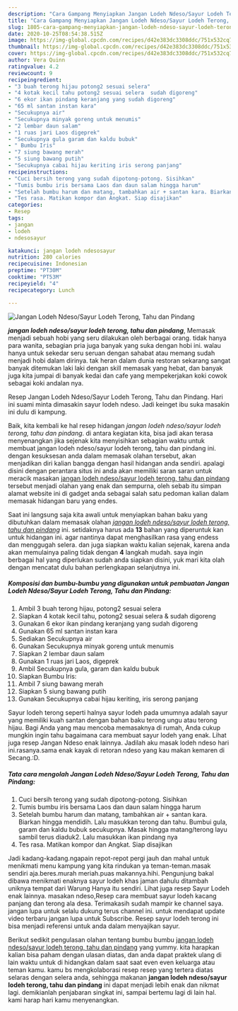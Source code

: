 ```yaml
---
description: "Cara Gampang Menyiapkan Jangan Lodeh Ndeso/Sayur Lodeh Terong, Tahu dan Pindang yang Menggugah Selera"
title: "Cara Gampang Menyiapkan Jangan Lodeh Ndeso/Sayur Lodeh Terong, Tahu dan Pindang yang Menggugah Selera"
slug: 1805-cara-gampang-menyiapkan-jangan-lodeh-ndeso-sayur-lodeh-terong-tahu-dan-pindang-yang-menggugah-selera
date: 2020-10-25T08:54:38.515Z
image: https://img-global.cpcdn.com/recipes/d42e383dc3308ddc/751x532cq70/jangan-lodeh-ndesosayur-lodeh-terong-tahu-dan-pindang-foto-resep-utama.jpg
thumbnail: https://img-global.cpcdn.com/recipes/d42e383dc3308ddc/751x532cq70/jangan-lodeh-ndesosayur-lodeh-terong-tahu-dan-pindang-foto-resep-utama.jpg
cover: https://img-global.cpcdn.com/recipes/d42e383dc3308ddc/751x532cq70/jangan-lodeh-ndesosayur-lodeh-terong-tahu-dan-pindang-foto-resep-utama.jpg
author: Vera Quinn
ratingvalue: 4.2
reviewcount: 9
recipeingredient:
- "3 buah terong hijau potong2 sesuai selera"
- "4 kotak kecil tahu potong2 sesuai selera  sudah digoreng"
- "6 ekor ikan pindang keranjang yang sudah digoreng"
- "65 ml santan instan kara"
- "Secukupnya air"
- "Secukupnya minyak goreng untuk menumis"
- "2 lembar daun salam"
- "1 ruas jari Laos digeprek"
- "Secukupnya gula garam dan kaldu bubuk"
- " Bumbu Iris"
- "7 siung bawang merah"
- "5 siung bawang putih"
- "Secukupnya cabai hijau keriting iris serong panjang"
recipeinstructions:
- "Cuci bersih terong yang sudah dipotong-potong. Sisihkan"
- "Tumis bumbu iris bersama Laos dan daun salam hingga harum"
- "Setelah bumbu harum dan matang, tambahkan air + santan kara. Biarkan hingga mendidih. Lalu masukkan terong dan tahu. Bumbui gula, garam dan kaldu bubuk secukupnya. Masak hingga matang/terong layu sambil terus diaduk2. Lalu masukkan ikan pindang nya"
- "Tes rasa. Matikan kompor dan Angkat. Siap disajikan"
categories:
- Resep
tags:
- jangan
- lodeh
- ndesosayur

katakunci: jangan lodeh ndesosayur 
nutrition: 280 calories
recipecuisine: Indonesian
preptime: "PT30M"
cooktime: "PT53M"
recipeyield: "4"
recipecategory: Lunch

---
```



![Jangan Lodeh Ndeso/Sayur Lodeh Terong, Tahu dan Pindang](https://img-global.cpcdn.com/recipes/d42e383dc3308ddc/751x532cq70/jangan-lodeh-ndesosayur-lodeh-terong-tahu-dan-pindang-foto-resep-utama.jpg)

<b><i>jangan lodeh ndeso/sayur lodeh terong, tahu dan pindang</i></b>, Memasak menjadi sebuah hobi yang seru dilakukan oleh berbagai orang. tidak hanya para wanita, sebagian pria juga banyak yang suka dengan hobi ini. walau hanya untuk sekedar seru seruan dengan sahabat atau memang sudah menjadi hobi dalam dirinya. tak heran dalam dunia restoran sekarang sangat banyak ditemukan laki laki dengan skill memasak yang hebat, dan banyak juga kita jumpai di banyak kedai dan cafe yang mempekerjakan koki cowok sebagai koki andalan nya.

Resep Jangan Lodeh Ndeso/Sayur Lodeh Terong, Tahu dan Pindang. Hari ini suami minta dimasakin sayur lodeh ndeso. Jadi keinget ibu suka masakin ini dulu di kampung.

Baik, kita kembali ke hal resep hidangan <i>jangan lodeh ndeso/sayur lodeh terong, tahu dan pindang</i>. di antara kegiatan kita, bisa jadi akan terasa menyenangkan jika sejenak kita menyisihkan sebagian waktu untuk membuat jangan lodeh ndeso/sayur lodeh terong, tahu dan pindang ini. dengan kesuksesan anda dalam memasak olahan tersebut, akan menjadikan diri kalian bangga dengan hasil hidangan anda sendiri. apalagi disini dengan perantara situs ini anda akan memiliki saran saran untuk meracik masakan <u>jangan lodeh ndeso/sayur lodeh terong, tahu dan pindang</u> tersebut menjadi olahan yang enak dan sempurna, oleh sebab itu simpan alamat website ini di gadget anda sebagai salah satu pedoman kalian dalam memasak hidangan baru yang endes.


Saat ini langsung saja kita awali untuk menyiapkan bahan baku yang dibutuhkan dalam memasak olahan <u><i>jangan lodeh ndeso/sayur lodeh terong, tahu dan pindang</i></u> ini. setidaknya harus ada <b>13</b> bahan yang diperuntuk kan untuk hidangan ini. agar nantinya dapat menghasilkan rasa yang endess dan menggugah selera. dan juga siapkan waktu kalian sejenak, karena anda akan memulainya paling tidak dengan <b>4</b> langkah mudah. saya ingin berbagai hal yang diperlukan sudah anda siapkan disini, yuk mari kita olah dengan mencatat dulu bahan perlengkapan selanjutnya ini.

<!--inarticleads1-->

##### Komposisi dan bumbu-bumbu yang digunakan untuk pembuatan Jangan Lodeh Ndeso/Sayur Lodeh Terong, Tahu dan Pindang:

1. Ambil 3 buah terong hijau, potong2 sesuai selera
1. Siapkan 4 kotak kecil tahu, potong2 sesuai selera &amp; sudah digoreng
1. Gunakan 6 ekor ikan pindang keranjang yang sudah digoreng
1. Gunakan 65 ml santan instan kara
1. Sediakan Secukupnya air
1. Gunakan Secukupnya minyak goreng untuk menumis
1. Siapkan 2 lembar daun salam
1. Gunakan 1 ruas jari Laos, digeprek
1. Ambil Secukupnya gula, garam dan kaldu bubuk
1. Siapkan  Bumbu Iris:
1. Ambil 7 siung bawang merah
1. Siapkan 5 siung bawang putih
1. Gunakan Secukupnya cabai hijau keriting, iris serong panjang


Sayur lodeh terong seperti halnya sayur lodeh pada umumnya adalah sayur yang memiliki kuah santan dengan bahan baku terong ungu atau terong hijau. Bagi Anda yang mau mencoba memasaknya di rumah, Anda cukup mungkin ingin tahu bagaimana cara membuat sayur lodeh yang enak. Lihat juga resep Jangan Ndeso enak lainnya. Jadilah aku masak lodeh ndeso hari ini.rasanya.sama enak kayak di retoran ndeso yang kau makan kemaren di Secang.:D. 

<!--inarticleads2-->

##### Tata cara mengolah Jangan Lodeh Ndeso/Sayur Lodeh Terong, Tahu dan Pindang:

1. Cuci bersih terong yang sudah dipotong-potong. Sisihkan
1. Tumis bumbu iris bersama Laos dan daun salam hingga harum
1. Setelah bumbu harum dan matang, tambahkan air + santan kara. Biarkan hingga mendidih. Lalu masukkan terong dan tahu. Bumbui gula, garam dan kaldu bubuk secukupnya. Masak hingga matang/terong layu sambil terus diaduk2. Lalu masukkan ikan pindang nya
1. Tes rasa. Matikan kompor dan Angkat. Siap disajikan


Jadi kadang-kadang.ngapain repot-repot pergi jauh dan mahal untuk menikmati menu kampung yang kita rindukan ya teman-teman.masak sendiri aja.beres.murah meriah.puas makannya.hihi. Pengunjung bakal dibawa menikmati enaknya sayur lodeh khas jaman dahulu ditambah uniknya tempat dari Warung Hanya itu sendiri. Lihat juga resep Sayur Lodeh enak lainnya. masakan ndeso,Resep cara membuat sayur lodeh kacang panjang dan terong ala desa. Terimakasih sudah mampir ke channel saya. jangan lupa untuk selalu dukung terus channel ini. untuk mendapat update video terbaru jangan lupa untuk Subscribe. Resep sayur lodeh terong ini bisa menjadi referensi untuk anda dalam menyajikan sayur. 

Berikut sedikit pengulasan olahan tentang bumbu bumbu <u>jangan lodeh ndeso/sayur lodeh terong, tahu dan pindang</u> yang yummy. kita harapkan kalian bisa paham dengan ulasan diatas, dan anda dapat praktek ulang di lain waktu untuk di hidangkan dalam saat saat even even keluarga atau teman kamu. kamu bs mengkolaborasi resep resep yang tertera diatas selaras dengan selera anda, sehingga makanan <b>jangan lodeh ndeso/sayur lodeh terong, tahu dan pindang</b> ini dapat menjadi lebih enak dan nikmat lagi. demikianlah penjabaran singkat ini, sampai bertemu lagi di lain hal. kami harap hari kamu menyenangkan.
